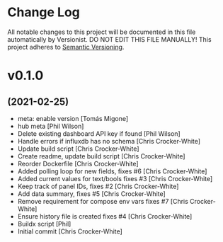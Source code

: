 # Change Log

All notable changes to this project will be documented in this file
automatically by Versionist. DO NOT EDIT THIS FILE MANUALLY!
This project adheres to [Semantic Versioning](http://semver.org/).

# v0.1.0
## (2021-02-25)

* meta: enable version [Tomás Migone]
* hub meta [Phil Wilson]
* Delete existing dashboard API key if found [Phil Wilson]
* Handle errors if influxdb has no schema [Chris Crocker-White]
* Update build script [Chris Crocker-White]
* Create readme, update build script [Chris Crocker-White]
* Reorder Dockerfile [Chris Crocker-White]
* Added polling loop for new fields, fixes #6 [Chris Crocker-White]
* Added current values for text/bools fixes #3 [Chris Crocker-White]
* Keep track of panel IDs, fixes #2 [Chris Crocker-White]
* Add data summary, fixes #5 [Chris Crocker-White]
* Remove requirement for compose env vars fixes #7 [Chris Crocker-White]
* Ensure history file is created fixes #4 [Chris Crocker-White]
* Buildx script [Phil]
* Initial commit [Chris Crocker-White]
